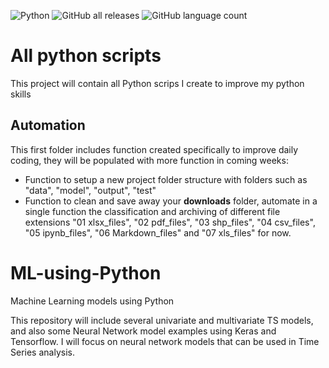 ![Python](https://img.shields.io/badge/python-3670A0?style=for-the-badge&logo=python&logoColor=ffdd54)
![GitHub all releases](https://img.shields.io/github/downloads/Pablo-source/ML-using-Python/total?label=Downloads&style=flat-square)
![GitHub language count](https://img.shields.io/github/languages/count/Pablo-source/ML-using-Python)

# All python scripts

This project will contain all Python scrips I create to improve my python skills

## **Automation**

This first folder includes function created specifically to improve daily coding, they will be populated with more function in coming weeks:
- Function to setup a new project folder structure with folders such as "data", "model", "output", "test" 
- Function to clean and save away your **downloads** folder, automate in a single function the classification and archiving of different file extensions "01 xlsx_files", "02 pdf_files", "03 shp_files", "04 csv_files", "05 ipynb_files", "06 Markdown_files" and "07 xls_files" for now.


# ML-using-Python
Machine Learning models using Python

This repository will include several univariate and multivariate TS models, and also some Neural Network model examples using Keras and Tensorflow. I will focus on neural network models that can be used in Time Series analysis. 
